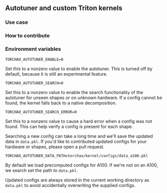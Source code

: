 ## Autotuner and custom Triton kernels

### Use case

### How to contribute

### Environment variables

`TORCHAO_AUTOTUNER_ENABLE=0`

Set this to a nonzero value to enable the autotuner. This is turned off by default, because it is still an experimental feature.

`TORCHAO_AUTOTUNER_SEARCH=0`

Set this to a nonzero value to enable the search functionality of the autotuner for unseen shapes or on unknown hardware.
If a config cannot be found, the kernel falls back to a native decomposition.

`TORCHAO_AUTOTUNER_SEARCH_ERROR=0`

Set this to a nonzero value to cause a hard error when a config was not found. This can help verify a config is present for each shape.

Searching a new config can take a long time and we'll save the updated data in `data.pkl`. If you'd like to contributed updated configs for your hardware or shapes, please open a pull request.

`TORCHAO_AUTOTUNER_DATA_PATH=torchao/kernel/configs/data_a100.pkl`

By default we load precomputed configs for A100. If we're not on an A100, we search set the path to `data.pkl`.

Updated configs are always stored in the current working directory as `data.pkl` to avoid accidentally overwriting the supplied configs.
